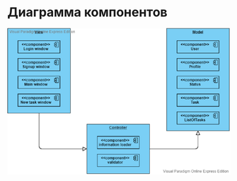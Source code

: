 # Диаграмма компонентов
![Диаграмма вариантов использования](../../../Illustrations/PNG/Component/ComponentDiagram.vpd.png)